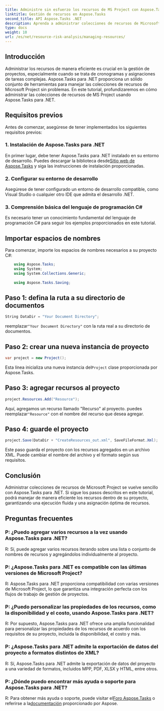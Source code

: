 ```yaml
---
title: Administre sin esfuerzo los recursos de MS Project con Aspose.Tasks
linktitle: Gestión de recursos en Aspose.Tasks
second_title: API Aspose.Tasks .NET
description: Aprenda a administrar colecciones de recursos de Microsoft Project sin esfuerzo utilizando Aspose.Tasks para .NET. Aumente la productividad y agilice los flujos de trabajo de los proyectos.
type: docs
weight: 10
url: /es/net/resource-risk-analysis/managing-resources/
---
```

## Introducción
Administrar los recursos de manera eficiente es crucial en la gestión de proyectos, especialmente cuando se trata de cronogramas y asignaciones de tareas complejas. Aspose.Tasks para .NET proporciona un sólido conjunto de herramientas para manejar las colecciones de recursos de Microsoft Project sin problemas. En este tutorial, profundizaremos en cómo administrar las colecciones de recursos de MS Project usando Aspose.Tasks para .NET.
## Requisitos previos
Antes de comenzar, asegúrese de tener implementados los siguientes requisitos previos:
### 1. Instalación de Aspose.Tasks para .NET
 En primer lugar, debe tener Aspose.Tasks para .NET instalado en su entorno de desarrollo. Puedes descargar la biblioteca desde[Sitio web de Aspose.Tasks](https://releases.aspose.com/tasks/net/) y siga las instrucciones de instalación proporcionadas.
### 2. Configurar su entorno de desarrollo
Asegúrese de tener configurado un entorno de desarrollo compatible, como Visual Studio o cualquier otro IDE que admita el desarrollo .NET.
### 3. Comprensión básica del lenguaje de programación C#
Es necesario tener un conocimiento fundamental del lenguaje de programación C# para seguir los ejemplos proporcionados en este tutorial.

## Importar espacios de nombres
Para comenzar, importe los espacios de nombres necesarios a su proyecto C#:
```csharp
    using Aspose.Tasks;
    using System;
    using System.Collections.Generic;
    
    using Aspose.Tasks.Saving;
```

## Paso 1: defina la ruta a su directorio de documentos
```csharp
String DataDir = "Your Document Directory";
```
 reemplazar`"Your Document Directory"` con la ruta real a su directorio de documentos.
## Paso 2: crear una nueva instancia de proyecto
```csharp
var project = new Project();
```
 Esta línea inicializa una nueva instancia del`Project` clase proporcionada por Aspose.Tasks.
## Paso 3: agregar recursos al proyecto
```csharp
project.Resources.Add("Resource");
```
 Aquí, agregamos un recurso llamado "Recurso" al proyecto. puedes reemplazar`"Resource"` con el nombre del recurso que desea agregar.
## Paso 4: guarde el proyecto
```csharp
project.Save(DataDir + "CreateResources_out.xml", SaveFileFormat.Xml);
```
Este paso guarda el proyecto con los recursos agregados en un archivo XML. Puede cambiar el nombre del archivo y el formato según sus requisitos.

## Conclusión
Administrar colecciones de recursos de Microsoft Project se vuelve sencillo con Aspose.Tasks para .NET. Si sigue los pasos descritos en este tutorial, podrá manejar de manera eficiente los recursos dentro de su proyecto, garantizando una ejecución fluida y una asignación óptima de recursos.
## Preguntas frecuentes
### P: ¿Puedo agregar varios recursos a la vez usando Aspose.Tasks para .NET?
R: Sí, puede agregar varios recursos iterando sobre una lista o conjunto de nombres de recursos y agregándolos individualmente al proyecto.
### P: ¿Aspose.Tasks para .NET es compatible con las últimas versiones de Microsoft Project?
R: Aspose.Tasks para .NET proporciona compatibilidad con varias versiones de Microsoft Project, lo que garantiza una integración perfecta con los flujos de trabajo de gestión de proyectos.
### P: ¿Puedo personalizar las propiedades de los recursos, como la disponibilidad y el costo, usando Aspose.Tasks para .NET?
R: Por supuesto, Aspose.Tasks para .NET ofrece una amplia funcionalidad para personalizar las propiedades de los recursos de acuerdo con los requisitos de su proyecto, incluida la disponibilidad, el costo y más.
### P: ¿Aspose.Tasks para .NET admite la exportación de datos del proyecto a formatos distintos de XML?
R: Sí, Aspose.Tasks para .NET admite la exportación de datos del proyecto a una variedad de formatos, incluidos MPP, PDF, XLSX y HTML, entre otros.
### P: ¿Dónde puedo encontrar más ayuda o soporte para Aspose.Tasks para .NET?
R: Para obtener más ayuda o soporte, puede visitar el[Foro Aspose.Tasks](https://forum.aspose.com/c/tasks/15) o referirse a la[documentación](https://reference.aspose.com/tasks/net/) proporcionado por Aspose.